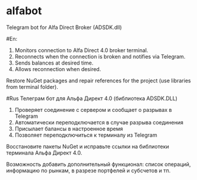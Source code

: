 # alfabot
Telegram bot for Alfa Direct Broker (ADSDK.dll)

#En:
1) Monitors connection to Alfa Direct 4.0 broker terminal.
2) Reconnects when the connection is broken and notifies via Telegram.
3) Sends balances at desired time. 
4) Allows reconnection when desired.

Restore NuGet packages and repair references for the project (use libraries from terminal folder).

#Rus
Телеграм бот для Альфа Директ 4.0 (библиотека ADSDK.DLL)
1) Проверяет соединение с сервером и сообщает о разрывах в Telegram
2) Автоматически переподключается в случае разрыва соединения
3) Присылает балансы в настроенное время
4) Позволяет переподключиться к терминалу из Telegram 

Восстановите пакеты NuGet и исправьте ссылки на библиотеки терминала Альфа Директ 4.0.

Возможность добавить дополнительный функционал:
список операций, информацию по рынкам, в разрезе портфелей и субсчетов и тп.